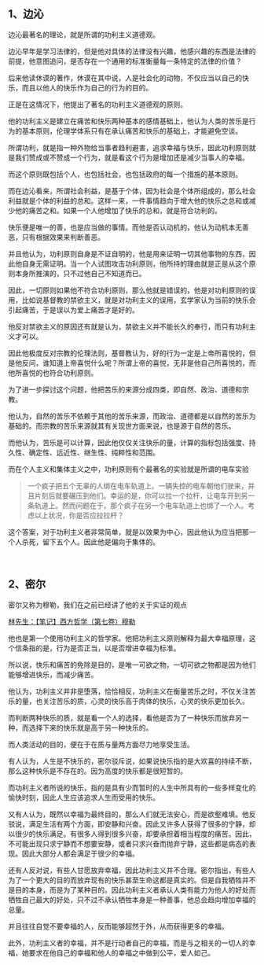 <h2>1、边沁</h2><p>边沁最著名的理论，就是所谓的功利主义道德观。</p><p>边沁早年是学习法律的，但是他对具体的法律没有兴趣，他感兴趣的东西是法律的前提，他意图追问，是否存在一个通用的标准衡量每一条特定的法律的价值？</p><p>后来他读休谟的著作，休谟在其中说，人是社会化的动物，不仅应当以自己的快乐，而且以他人的快乐作为自己的行为的目的。</p><p>正是在这情况下，他提出了著名的功利主义道德观的原则。</p><p>他的功利主义是建立在痛苦和快乐两种基本的感情基础上，他认为人类的苦乐是行为的基本原则，伦理学体系只有在承认痛苦和快乐的基础上，才能避免空谈。</p><p>所谓功利，就是指一种外物给当事者趋利避害，追求幸福与快乐，因此功利原则就是我们赞成或不赞成一个行为，就是看这个行为是增加还是减少当事人的幸福。</p><p>而这个原则既包括个人，也包括社会，也包括政府的每一个措施的基本原则。</p><p>而在边沁看来，所谓社会利益，是基于个体，因为社会是个体所组成的，那么社会利益就是个体的利益的总和。这样一来，一件事情趋向于增大他的快乐之总和或减少他的痛苦之和。如果一个人他增加了快乐的总和，就是符合功利的。</p><p>快乐便是唯一的善，也是应当做的事情。而他是否认动机的，他认为动机本无善恶，只有根据效果来判断善恶。</p><p>并且他认为，功利原则自身是不证自明的，他是用来证明一切其他事物的东西，因此他自身无需证明。当一个人试图攻击功利原则，他所持的理由就是正是从这个原则本身所推演的，只不过他自己不知道而已。</p><p>因此，一切原则如果他不符合功利原则，那么他就是错误的，他是对功利原则的误用，比如说基督教的禁欲主义，就是对功利主义的误用，玄学家认为当前的快乐会引起痛苦，于是误以为爱上痛苦才是好的。</p><p>他反对禁欲主义的原因还有就是认为，禁欲主义并不能长久的奉行，而只有功利主义才可以。</p><p>因此他极度反对宗教的伦理法则，基督教认为，好的行为一定是上帝所喜悦的，但是他反问，谁知道上帝喜悦什么呢？所谓上帝的喜悦，无非是他自己所喜悦的，而他所喜悦的也符合功利原则。</p><p>为了进一步探讨这个问题，他把苦乐的来源分成四类，即自然、政治、道德和宗教。</p><p>他认为，自然的苦乐不依赖于其他的苦乐来源，而政治、道德都是以自然的苦乐为基础的。而宗教的苦乐来源就其有关现世方面来说，也是源于自然的苦乐。</p><p>而他认为，苦乐是可以计算，因此他仅仅关注快乐的量，计算的指标包括强度、持久性、确定性、远近性、继生性、纯粹性和范围。</p><p>而在个人主义和集体主义之中，功利原则有个最著名的实验就是所谓的电车实验</p><blockquote>一个疯子把五个无辜的人绑在电车轨道上。一辆失控的电车朝他们驶来，并且片刻后就要碾压到他们。幸运的是，你可以拉一个拉杆，让电车开到另一条轨道上。然而问题在于，那个疯子在另一个电车轨道上也绑了一个人。考虑以上状况，你是否应拉拉杆？</blockquote><p>这个答案，对于功利主义者非常简单，就是以效果为中心，因此他认为应当把那一个人杀死，留下五个人。因此他是偏向于集体的。</p><p class="ztext-empty-paragraph"><br/></p><h2>2、密尔</h2><p>密尔又称为穆勒，我们在之前已经讲了他的关于实证的观点</p><a href="https://zhuanlan.zhihu.com/p/68479115" data-draft-node="block" data-draft-type="link-card" data-image="https://pic3.zhimg.com/v2-3a11647d0e646df813b3531c1af5f32a_180x120.jpg" data-image-width="640" data-image-height="427" class="internal">林先生：【笔记】西方哲学（第七卷）穆勒</a><p>他也是第一个使用功利主义的哲学家。他把功利主义原则解释为最大幸福原理，这个信条指的是，行为是否正当，以是否增进幸福为标准。</p><p>所以说，快乐和痛苦的免除是目的，是唯一可欲之物，一切可欲之物都是因为他们能够增进快乐，而减少痛苦。</p><p>他认为，功利主义并非是堕落，恰恰相反，功利主义在衡量苦乐之时，不仅关注苦乐的量，也关注苦乐的质，心灵的快乐高于肉体的快乐，心灵的快乐更加长久。</p><p>而判断两种快乐的质，就是看一个人的选择，看他是否为了一种快乐而放弃另一种，而选择下来的快乐就是高于另一种快乐的。</p><p>而人类活动的目的，便在于在质与量两方面尽力地享受生活。</p><p>有人认为，人生是不快乐的，密尔驳斥说，如果说快乐指的是大欢喜的持续不断，那么这种快乐是不存在的。因为高度的快乐都是很短暂的。</p><p>而功利主义者所说的快乐，指的是具有少而暂时的人生中所具有的一些多样变化的愉快时刻，因此人生应该追求人生而受用的快乐。</p><p>又有人认为，既然以幸福为最终目的，那么人们就无法安心，而是欲壑难填。他反驳说，满足生活有两个方面，即安静和兴奋。因此又许多人获得了很多的宁静，却以很少的快乐满足。有很多人得到很多兴奋，却要承担着相当程度的痛苦。因此，不可能出现只求宁静而不想要安静，或者只求兴奋而抛弃宁静，这些都是病态的表现。因此大部分人都会满足于很少的幸福。</p><p>还有人反对说，有些人甘愿放弃幸福，因此功利主义并不合理。密尔指出，有些人为了一个更大的目的而放弃现有的快乐甚至生命这都是真实的。但是自我牺牲并不是目的本身，而是为了某种目的。因此功利主义者承认人类有能力为他人的好处而牺牲自己最大的好处，只不过不承认牺牲本身是一种善事，他总会趋向增加幸福的总量。</p><p>并且往往自觉不要幸福的人，反而能够超然于外，从而获得更多的幸福。</p><p>此外，功利主义者的幸福，并不是行动者自己的幸福，而是与之相关的一切人的幸福，她要求在他自己的幸福和他人的幸福之中做到公平，爱人如己。</p><p></p>